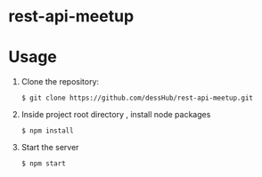 # rest-api-meetup

# Usage

1. Clone the repository:

    `$ git clone https://github.com/dessHub/rest-api-meetup.git`
    
2. Inside project root directory , install node packages

    `$ npm install`
    
3. Start the server

    `$ npm start`
    
    
    
